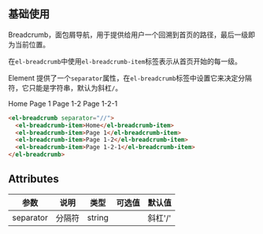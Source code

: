 ## 基础使用

Breadcrumb，面包屑导航，用于提供给用户一个回溯到首页的路径，最后一级即为当前位置。

在`el-breadcrumb`中使用`el-breadcrumb-item`标签表示从首页开始的每一级。

Element 提供了一个`separator`属性，在`el-breadcrumb`标签中设置它来决定分隔符，它只能是字符串，默认为斜杠`/`。

<div>
  <el-breadcrumb separator="//">
    <el-breadcrumb-item>Home</el-breadcrumb-item>
    <el-breadcrumb-item>Page 1</el-breadcrumb-item>
    <el-breadcrumb-item>Page 1-2</el-breadcrumb-item>
    <el-breadcrumb-item>Page 1-2-1</el-breadcrumb-item>
  </el-breadcrumb>
</div>


```html
<el-breadcrumb separator="//">
  <el-breadcrumb-item>Home</el-breadcrumb-item>
  <el-breadcrumb-item>Page 1</el-breadcrumb-item>
  <el-breadcrumb-item>Page 1-2</el-breadcrumb-item>
  <el-breadcrumb-item>Page 1-2-1</el-breadcrumb-item>
</el-breadcrumb>
```

## Attributes
| 参数      | 说明          | 类型      | 可选值                           | 默认值  |
|---------- |-------------- |---------- |--------------------------------  |-------- |
| separator | 分隔符 | string | | 斜杠'/' |
